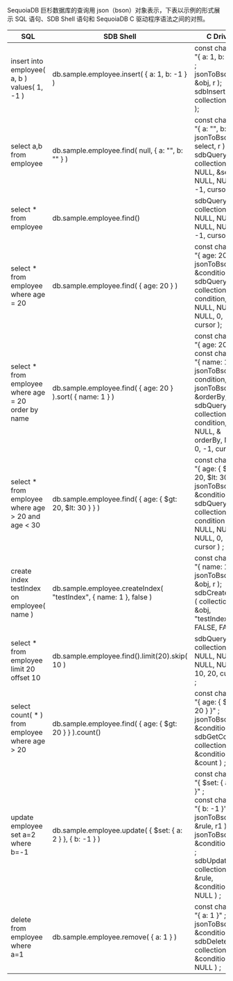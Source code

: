 
SequoiaDB 巨杉数据库的查询用 json（bson）对象表示，下表以示例的形式展示 SQL 语句、SDB Shell 语句和 SequoiaDB C 驱动程序语法之间的对照。

| SQL                                                 | SDB Shell                                              | C Driver                                                     |
| --------------------------------------------------- | ------------------------------------------------------------ | ------------------------------------------------------------ |
| insert into employee( a, b ) values( 1, -1 )        | db.sample.employee.insert( { a: 1, b: -1 } )                 | const char *r = "{ a: 1, b: -1 }" ; <br/> jsonToBson ( &obj, r ); <br/> sdbInsert( collection, &obj ); |
| select a,b from employee                            | db.sample.employee.find( null, { a: "", b: "" } )            | const char *r = "{ a: "", b: "" }" ; <br/> jsonToBson ( & select, r ) ; <br/> sdbQuery ( collection, NULL, &select, NULL, NULL, 0, -1, cursor ) ; |
| select * from employee                              | db.sample.employee.find()                                    | sdbQuery ( collection, NULL, NULL, NULL, NULL, 0, -1, cursor ) ; |
| select * from employee where age = 20               | db.sample.employee.find( { age: 20 } )                       | const char *r = "{ age: 20 }" ; <br/> jsonToBson ( &condition, r ); <br/> sdbQuery ( collection, & condition, NULL, NULL, NULL, 0, -1, cursor ); |
| select * from employee where age = 20 order by name | db.sample.employee.find( { age: 20 } ).sort( { name: 1 } )   | const char r1 = "{ age: 20 }" ; <br/> const char r2 = "{ name: 1 }" ; <br/> jsonToBson ( & condition, r1 ) ; <br/> jsonToBson ( &orderBy, r2 ) ; <br/> sdbQuery ( collection, & condition, NULL, & orderBy, NULL, 0, -1, cursor ) ; |
| select * from employee where age > 20 and age < 30  | db.sample.employee.find( { age: { $gt: 20, $lt: 30 } } )     | const char *r = "{ age: { $gt: 20, $lt: 30 } }" ; <br/> jsonToBson ( &condition, r );  <br/> sdbQuery ( collection, & condition , NULL, NULL, NULL, 0, -1, cursor ) ; |
| create index testIndex on employee( name )          | db.sample.employee.createIndex( "testIndex", { name: 1 }, false ) | const char *r = "{ name: 1 }" ; <br/> jsonToBson ( &obj, r ); <br/> sdbCreateIndex ( collection, &obj, "testIndex", FALSE, FALSE ) |
| select * from employee limit 20 offset 10           | db.sample.employee.find().limit(20).skip( 10 )               | sdbQuery ( collection, NULL, NULL, NULL, NULL, 10, 20, cursor ) ; |
| select count( * ) from employee where age > 20      | db.sample.employee.find( { age: { $gt: 20 } } ).count()      | const char *r = "{ age: { $gt: 20 } }" ; <br/> jsonToBson ( &condition, r ); <br/> sdbGetCount ( collection, &condition, &count ) ; |
| update employee set a=2 where b=-1                  | db.sample.employee.update( { $set: { a: 2 } }, { b: -1 } )   | const char r1 = "{ $set: { a: 2 } }" ; <br/> const char r2 = "{ b: -1 }" ; <br/> jsonToBson ( &rule, r1 ) ;  <br/> jsonToBson ( &condition, r2 ) ; <br/> sdbUpdate( collection, &rule, &condition, NULL ) ; |
| delete from employee where a=1                      | db.sample.employee.remove( { a: 1 } )                        | const char *r = "{ a: 1 }" ; <br/> jsonToBson ( &condition, r ) ; <br/> sdbDelete ( collection, &condition, NULL ) ; |
